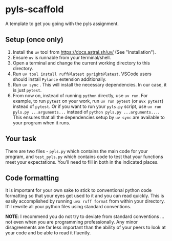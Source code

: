 # pyls-scaffold

A template to get you going with the pyls assignment.

## Setup (once only)

1. Install the `uv` tool from https://docs.astral.sh/uv/ (See "Installation").
2. Ensure `uv` is runnable from your terminal/shell.
3. Open a terminal and change the current working directory to this directory.
4. Run `uv tool install ruff@latest pyright@latest`. VSCode users should
   install `Pylance` extension additionally.
5. Run `uv sync` . This will install the necessary dependencies. In our case,
   it is just `pytest`.
6. From now on, instead of running `python` directly, use `uv run`. For
   example, to run `pytest` on your work, run `uv run pytest` (or `uvx pytest`)
   instead of `pytest`. Or if you want to run your `pyls.py` script, use `uv
   run pyls.py ...arguments...` instead of `python pyls.py ...arguments...`.
   This ensures that all the dependencies setup by `uv sync` are available to
   your program when it runs.


## Your task

There are two files - `pyls.py`  which contains the main code for your program,
and `test_pyls.py` which contains code to test that your functions meet your
expectations. You'll need to fill in both in the indicated places.

## Code formatting

It is important for your own sake to stick to conventional python code formatting
so that your eyes get used to it and you can read quickly. This is easily 
accomplished by running `uvx ruff format` from within your directory. It'll rewrite
all your python files using standard conventions. 

**NOTE**: I recommend you do not try to deviate from standard conventions ...
not even when you are programming professionally. Any minor disagreements are
far less important than the ability of your peers to look at your code and be
able to read it fluently.


